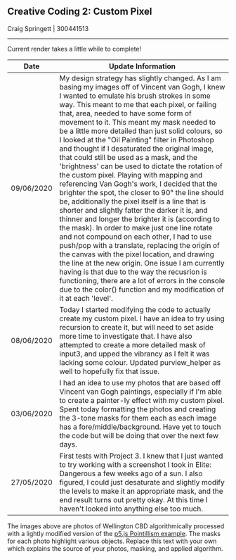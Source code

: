 ## Creative Coding 2: Custom Pixel

Craig Springett | 300441513

---

Current render takes a little while to complete!

| Date		 | Update Information											  |
|:----------:|----------------------------------------------------------------|
| 09/06/2020 | My design strategy has slightly changed. As I am basing my images off of Vincent van Gogh, I knew I wanted to emulate his brush strokes in some way. This meant to me that each pixel, or failing that, area, needed to have some form of movement to it. This meant my mask needed to be a little more detailed than just solid colours, so I looked at the "Oil Painting" filter in Photoshop and thought if I desaturated the original image, that could still be used as a mask, and the 'brightness' can be used to dictate the rotation of the custom pixel. Playing with mapping and referencing Van Gogh's work, I decided that the brighter the spot, the closer to 90° the line should be, additionally the pixel itself is a line that is shorter and slightly fatter the darker it is, and thinner and longer the brighter it is (according to the mask). In order to make just one line rotate and not compound on each other, I had to use push/pop with a translate, replacing the origin of the canvas with the pixel location, and drawing the line at the new origin. One issue I am currently having is that due to the way the recusrion	is functioning, there are a lot of errors in the console due to the color() function and my modification of it at each 'level'.							  |
| 08/06/2020 | Today I started modifying the code to actually create my custom pixel. I have an idea to try using recursion to create it, but will need to set aside more time to investigate that. I have also attempted to create a more detailed mask of input3, and upped the vibrancy as I felt it was lacking some colour. Updated purview_helper as well to hopefully fix that issue.	  |
| 03/06/2020 | I had an idea to use my photos that are based off Vincent van Gogh paintings, especially if I'm able to create a painter-ly effect with my custom pixel. Spent today formatting the photos and creating the 3-tone masks for them each as each image has a fore/middle/background. Have yet to touch the code but will be doing that over the next few days.						  |
| 27/05/2020 | First tests with Project 3. I knew that I just wanted to try working with a screenshot I took in Elite: Dangerous a few weeks ago of a sun. I also figured, I could just desaturate and slightly modify the levels to make it an appropriate mask, and the end result turns out pretty okay. At this time I haven't looked into anything else too much.								   |

The images above are photos of Wellington CBD algorithmically processed with a lightly modified version of the [p5.js Pointillism example](https://p5js.org/examples/image-pointillism.html). The masks for each photo highlight various objects. Replace this text with your own which explains the source of your photos, masking, and applied algorithm.
